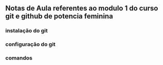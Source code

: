 ## Notas de Aula referentes ao modulo 1 do curso git e github de potencia feminina 


### instalação do git


### configuração do git



### comandos 
